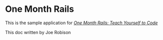 # One Month Rails

This is the sample application for 
[*One Month Rails: Teach Yourself to Code*](http://onemonthrails.com)

This doc written by Joe Robison